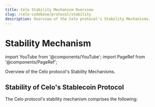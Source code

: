 ```yaml
---
title: Celo Stability Mechanism Overview
slug: /celo-codebase/protocol/stability
description: Overview of the Celo protocol's Stability Mechanisms.
---
```

# Stability Mechanism

import YouTube from '@components/YouTube';
import PageRef from '@components/PageRef';

Overview of the Celo protocol's Stability Mechanisms.
## Stability of Celo's Stablecoin Protocol

<YouTube videoId="kYhDUmKuGCY"/>

The Celo protocol's stability mechanism comprises the following:

<PageRef url="/celo-codebase/protocol/stability/doto" pageName="Stability Algorithm (Mento)" />
<PageRef url="/celo-codebase/protocol/stability/oracles" pageName="Oracles" />
<PageRef url="/celo-codebase/protocol/stability/stability-fees" pageName="Stability Fees" />
<PageRef url="/celo-codebase/protocol/stability/granda-mento" pageName="Granda Mento" />
<PageRef url="/celo-codebase/protocol/stability/adding_stable_assets" pageName="Adding Stable Tokens" />
<PageRef url="/celo-codebase/protocol/stability/tobin-tax" pageName="Tobin Tax" />
